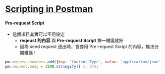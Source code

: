 # [Scripting in Postman](https://learning.postman.com/docs/writing-scripts/intro-to-scripts/)




#### Pre-request Script

- 這個項目其實可以不用設定
  - **reqeust 的內容** 與 **Pre-request Script** 擇一維護就好
  - 因為 send request 送出時，會套用 Pre-request Script 的內容，無法分開維護 !

```js
pm.request.headers.add({key: 'Content-Type', value: 'application/json' });
pm.request.body = JSON.stringify([ 1, 2]);
```

